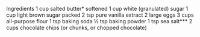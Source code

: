 Ingredients
1 cup salted butter* softened
1 cup white (granulated) sugar
1 cup light brown sugar packed
2 tsp pure vanilla extract
2 large eggs
3 cups all-purpose flour
1 tsp baking soda
½ tsp baking powder
1 tsp sea salt***
2 cups chocolate chips (or chunks, or chopped chocolate)